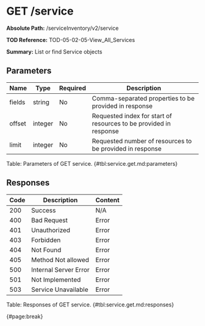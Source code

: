 <!--
    ATTENTION: This file was generated via gradle!
               Do NOT manually edit this file! Any such changes will be overwritten!
-->

# GET /service

**Absolute Path:** /serviceInventory/v2/service

**TOD Reference:** TOD-05-02-05-View_All_Services

**Summary:** List or find Service objects

## Parameters

| Name | Type | Required | Description |
| ------ | ------ | --- | ------------ |
| fields | string | No | Comma-separated properties to be provided in response |
| offset | integer | No | Requested index for start of resources to be provided in response |
| limit | integer | No | Requested number of resources to be provided in response |

Table: Parameters of GET service. {#tbl:service.get.md:parameters}

## Responses

| Code | Description | Content |
|------|-------------|---------|
| 200 | Success | N/A |
| 400 | Bad Request | Error |
| 401 | Unauthorized | Error |
| 403 | Forbidden | Error |
| 404 | Not Found | Error |
| 405 | Method Not allowed | Error |
| 500 | Internal Server Error | Error |
| 501 | Not Implemented | Error |
| 503 | Service Unavailable | Error |

Table: Responses of GET service. {#tbl:service.get.md:responses}

{#page:break}
